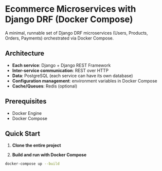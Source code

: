 # Ecommerce Microservices with Django DRF (Docker Compose)

A minimal, runnable set of Django DRF microservices (Users, Products, Orders, Payments) orchestrated via Docker Compose.

## Architecture
- **Each service**: Django + Django REST Framework
- **Inter-service communication**: REST over HTTP
- **Data**: PostgreSQL (each service can have its own database)
- **Configuration management**: environment variables in Docker Compose
- **Cache/Queues**: Redis (optional)

## Prerequisites
- Docker Engine
- Docker Compose

## Quick Start

1) **Clone the entire project**

2) **Build and run with Docker Compose**

```bash  
docker-compose up --build  